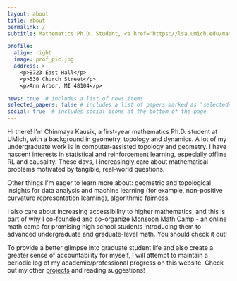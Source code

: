 ```yaml
---
layout: about
title: about
permalink: /
subtitle: Mathematics Ph.D. Student, <a href='https://lsa.umich.edu/math/'>University of Michigan</a>.

profile:
  align: right
  image: prof_pic.jpg
  address: >
    <p>B723 East Hall</p>
    <p>530 Church Street</p>
    <p>Ann Arbor, MI 48104</p>

news: true  # includes a list of news items
selected_papers: false # includes a list of papers marked as "selected={true}"
social: true  # includes social icons at the bottom of the page
---
```


Hi there! I'm Chinmaya Kausik, a first-year mathematics Ph.D. student at UMich, with a background in geometry, topology and dynamics. A lot of my undergraduate work is in computer-assisted topology and geometry. I have nascent interests in statistical and reinforcement learning, especially offline RL and causality. These days, I increasingly care about mathematical problems motivated by tangible, real-world questions.

Other things I'm eager to learn more about: geometric and topological insights for data analysis and machine learning (for example, non-positive curvature representation learning), algorithmic fairness.

I also care about increasing accessibility to higher mathematics, and this is part of why I co-founded and co-organize [Monsoon Math Camp](www.monsoonmath.org) - an online math camp for promising high school students introducing them to advanced undergraduate and graduate-level math. You should check it out! 

To provide a better glimpse into graduate student life and also create a greater sense of accountability for myself, I will attempt to maintain a periodic log of my academic/professional progress on this website. Check out my other [projects](projects.md) and reading suggestions!
